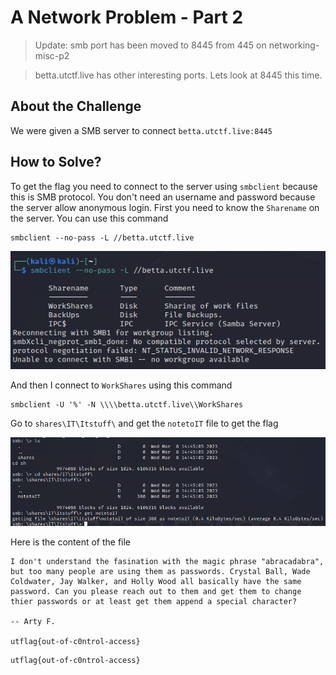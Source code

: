 # A Network Problem - Part 2
> Update: smb port has been moved to 8445 from 445 on networking-misc-p2

> betta.utctf.live has other interesting ports. Lets look at 8445 this time.

## About the Challenge
We were given a SMB server to connect `betta.utctf.live:8445`

## How to Solve?
To get the flag you need to connect to the server using `smbclient` because this is SMB protocol. You don't need an username and password because the server allow anonymous login. First you need to know the `Sharename` on the server. You can use this command

```
smbclient --no-pass -L //betta.utctf.live
```

![sharename](images/sharename.png)

And then I connect to `WorkShares` using this command

```
smbclient -U '%' -N \\\\betta.utctf.live\\WorkShares
```

Go to `shares\IT\Itstuff\` and get the `notetoIT` file to get the flag

![get](images/get.png)

Here is the content of the file
```
I don't understand the fasination with the magic phrase "abracadabra", but too many people are using them as passwords. Crystal Ball, Wade Coldwater, Jay Walker, and Holly Wood all basically have the same password. Can you please reach out to them and get them to change thier passwords or at least get them append a special character? 

-- Arty F.

utflag{out-of-c0ntrol-access}
```

```
utflag{out-of-c0ntrol-access}
```